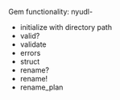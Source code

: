 Gem functionality:
nyudl-<object type>
* initialize with directory path
* valid?
* validate
* errors
* struct
* rename?
* rename!
* rename_plan


